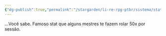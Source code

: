 ```yaml
---
{"dg-publish":true,"permalink":"/stargarden/li-re-rpg-ptbr/sistema/stats/stats-principais/percepcao/","created":"2025-01-11T01:29:05.228-03:00","updated":"2025-01-12T02:33:35.016-03:00"}
---
```



…Você sabe. Famoso stat que alguns mestres te fazem rolar 50x por sessão.